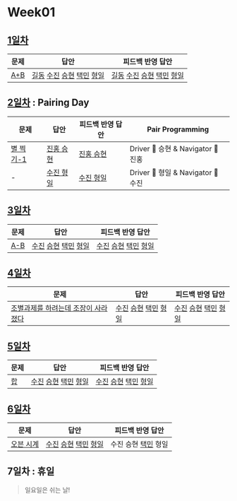 # Week01

## [1일차](Day1)

| 문제                                        | 답안                                                                                                                                        | 피드백 반영 답안                                                                                                                                           |
| ------------------------------------------- | ------------------------------------------------------------------------------------------------------------------------------------------- | ---------------------------------------------------------------------------------------------------------------------------------------------------------- |
| [A+B](https://www.acmicpc.net/problem/1000) | [길동](Day01/bj1000_hgd.js) [수진](Day01/bj1000_ksj.js) [승현](Day01/bj1000_lsh.js) [택민](Day01/bj1000_jtm.js) [형일](Day01/bj1000_jhi.js) | [길동](Day01/bj1000_hgd_fb.js) [수진](Day01/bj1000_ksj_fb.js) [승현](Day01/bj1000_lsh_fb.js) [택민](Day01/bj1000_jtm_fb.js) [형일](Day01/bj1000_jhi_fb.js) |

## [2일차](Day2) : Pairing Day

| 문제                                              | 답안                                 | 피드백 반영 답안                        | Pair Programming                   |
| ------------------------------------------------- | ------------------------------------ | --------------------------------------- | ---------------------------------- |
| [별 찍기-1](https://www.acmicpc.net/problem/2438) | [진홍 승현](Day02/bj2438_kjh_lsh.js) | [진홍 승현](Day02/bj2438_kjh_lsh_fb.js) | Driver 🚗 승현 & Navigator 🧭 진홍 |
| -                                                 | [수진 형일](Day02/bj2438_jhi_ksj.js) | [수진 형일](Day02/bj2438_jhi_ksj_fb.js) | Driver 🚗 형일 & Navigator 🧭 수진 |

## [3일차](Day3)

| 문제                                        | 답안                                                                                                            | 피드백 반영 답안                                                                                                            |
| ------------------------------------------- | --------------------------------------------------------------------------------------------------------------- | --------------------------------------------------------------------------------------------------------------------------- |
| [A-B](https://www.acmicpc.net/problem/1001) | [수진](Day03/bj1001_ksj.js) [승현](Day03/bj1001_lsh.js) [택민](Day03/bj1001_jtm.js) [형일](Day03/bj1001_jhi.js) | [수진](Day03/bj1001_ksj_fb.js) [승현](Day03/bj1001_lsh_fb.js) [택민](Day03/bj1001_jtm_fb.js) [형일](Day03/bj1001_jhi_fb.js) |

## [4일차](Day4)

| 문제                                                                         | 답안                                                                                                                | 피드백 반영 답안                                                                                                                |
| ---------------------------------------------------------------------------- | ------------------------------------------------------------------------------------------------------------------- | ------------------------------------------------------------------------------------------------------------------------------- |
| [조별과제를 하려는데 조장이 사라졌다](https://www.acmicpc.net/problem/15727) | [수진](Day04/bj15727_ksj.js) [승현](Day04/bj15727_lsh.js) [택민](Day04/bj15727_jtm.js) [형일](Day04/bj15727_jhi.js) | [수진](Day04/bj15727_ksj_fb.js) [승현](Day04/bj15727_lsh_fb.js) [택민](Day04/bj15727_jtm_fb.js) [형일](Day04/bj15727_jhi_fb.js) |

## [5일차](Day5)

| 문제                                       | 답안                                                                                                            | 피드백 반영 답안                                                        |
| ------------------------------------------ | --------------------------------------------------------------------------------------------------------------- | ----------------------------------------------------------------------- |
| [합](https://www.acmicpc.net/problem/8393) | [수진](Day05/bj8393_ksj.js) [승현](Day05/bj8393_lsh.js) [택민](Day05/bj8393_jtm.js) [형일](Day05/bj8393_jhi.js) | [수진](Day05/bj8393_ksj_fb.js) [승현](Day05/bj8393_lsh_fb.js) [택민](Day05/bj8393_jtm_fb.js) [형일](Day05/bj8393_jhi_fb.js) |

## [6일차](Day6)

| 문제                                              | 답안                                                                                                            | 피드백 반영 답안    |
| ------------------------------------------------- | --------------------------------------------------------------------------------------------------------------- | ------------------- |
| [오븐 시계](https://www.acmicpc.net/problem/2525) | [수진](Day06/bj2525_ksj.js) [승현](Day06/bj2525_lsh.js) [택민](Day06/bj2525_jtm.js) [형일](Day06/bj2525_jhi.js) | 수진 승현 [택민](Day06/bj2525_jtm_fb.js) 형일 |

## 7일차 : 휴일

> 일요일은 쉬는 날!
